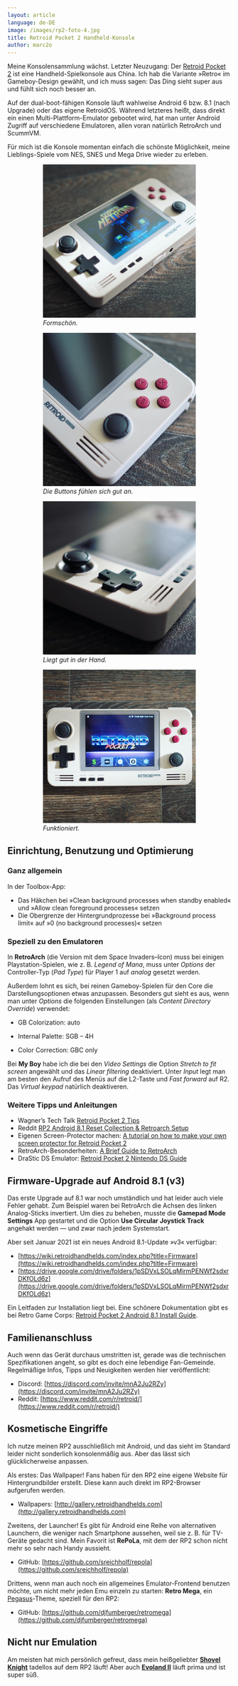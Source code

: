 ```yaml
---
layout: article
language: de-DE
image: /images/rp2-foto-4.jpg
title: Retroid Pocket 2 Handheld-Konsole
author: marc2o
---
```


Meine Konsolensammlung wächst. Letzter Neuzugang: Der [Retroid Pocket 2](https://www.goretroid.com) ist eine Handheld-Spielkonsole aus China. Ich hab die Variante »Retro« im Gameboy-Design gewählt, und ich muss sagen: Das Ding sieht super aus und fühlt sich noch besser an. 

Auf der dual-boot-fähigen Konsole läuft wahlweise Android 6 bzw. 8.1 (nach Upgrade) oder das eigene  RetroidOS. Während letzteres heißt, dass direkt ein einen Multi-Plattform-Emulator gebootet wird, hat man unter Android Zugriff auf verschiedene Emulatoren, allen voran natürlich RetroArch und ScummVM. 

Für mich ist die Konsole momentan einfach die schönste Möglichkeit, meine Lieblings-Spiele vom NES, SNES und Mega Drive wieder zu erleben.

<figure class="gallery">
    <figure><img src="/images/rp2-foto-1.jpg" alt=""><figcaption><em>Formschön.</em></figcaption></figure>
    <figure><img src="/images/rp2-foto-2.jpg" alt=""><figcaption><em>Die Buttons fühlen sich gut an.</em></figcaption></figure>
    <figure><img src="/images/rp2-foto-3.jpg" alt=""><figcaption><em>Liegt gut in der Hand. </em></figcaption></figure>
    <figure><img src="/images/rp2-foto-4.jpg" alt=""><figcaption><em>Funktioniert.</em></figcaption></figure>
</figure>

## Einrichtung, Benutzung und Optimierung

### Ganz allgemein

In der Toolbox-App:

- Das Häkchen bei »Clean background processes when standby enabled« und »Allow clean foreground processes« setzen 
- Die Obergrenze der Hintergrundprozesse bei »Background process limit« auf »0 (no background processes)« setzen

### Speziell zu den Emulatoren

In **RetroArch** (die Version mit dem Space Invaders–Icon) muss bei einigen Playstation-Spielen, wie z. B. *Legend of Mana*, muss unter *Options* der Controller-Typ (*Pad Type*) für Player 1 auf *analog* gesetzt werden.

Außerdem lohnt es sich, bei reinen Gameboy-Spielen für den Core die Darstellungsoptionen etwas anzupassen. Besonders gut sieht es aus, wenn man unter *Options* die folgenden Einstellungen (als *Content Directory Override*) verwendet:

* GB Colorization: auto

* Internal Palette: SGB – 4H

* Color Correction: GBC only

Bei **My Boy** habe ich die bei den *Video Settings* die Option *Stretch to fit screen* angewählt und das *Linear filtering* deaktiviert. Unter *Input* legt man am besten den Aufruf des Menüs auf die L2-Taste und *Fast forward* auf R2. Das *Virtual keypad* natürlich deaktiveren.

### Weitere Tipps und Anleitungen

- Wagner’s Tech Talk [Retroid Pocket 2 Tips](http://wagnerstechtalk.com/retroidp2/)
- Reddit [RP2 Android 8.1 Reset Collection & Retroarch Setup](https://www.reddit.com/r/retroid/comments/jp2s9r/rp2_android_81_reset_collection_retroarch_setup/)
- Eigenen Screen-Protector machen: [A tutorial on how to make your own screen protector for Retroid Pocket 2](https://youtu.be/1f4VvxRQUkA)
- RetroArch-Besonderheiten: [A Brief Guide to RetroArch](https://wiki.retroidhandhelds.com/index.php?title=A_Brief_Guide_to_Retroarch)
- DraStic DS Emulator: [Retroid Pocket 2 Nintendo DS Guide](https://retrogamecorps.com/2020/09/22/guide-nintendo-ds-on-the-retroid-pocket-2/)

## Firmware-Upgrade auf Android 8.1 (v3)

Das erste Upgrade auf 8.1 war noch umständlich und hat leider auch viele Fehler gehabt. Zum Beispiel waren bei RetroArch die Achsen des linken Analog-Sticks invertiert. Um dies zu beheben, musste die **Gamepad Mode Settings** App gestartet und die Option **Use Circular Joystick Track** angehakt werden — und zwar nach jedem Systemstart.

Aber seit Januar 2021 ist ein neues Android 8.1-Update »v3« verfügbar:

- [https://wiki.retroidhandhelds.com/index.php?title=Firmware](https://wiki.retroidhandhelds.com/index.php?title=Firmware)
- [https://drive.google.com/drive/folders/1pSDVxLSOLqMirmPENWf2sdxrDKfOLd6z](https://drive.google.com/drive/folders/1pSDVxLSOLqMirmPENWf2sdxrDKfOLd6z)

Ein Leitfaden zur Installation liegt bei. Eine schönere Dokumentation gibt es bei Retro Game Corps: [Retroid Pocket 2 Android 8.1 Install Guide](https://retrogamecorps.com/2020/12/29/retroid-pocket-2-android-8-1-install-guide/).

## Familienanschluss

Auch wenn das Gerät durchaus umstritten ist, gerade was die technischen Spezifikationen angeht, so gibt es doch eine lebendige Fan-Gemeinde. Regelmäßige Infos, Tipps und Neuigkeiten werden hier veröffentlicht:

- Discord: [https://discord.com/invite/mnA2Ju2RZy](https://discord.com/invite/mnA2Ju2RZy)
- Reddit: [https://www.reddit.com/r/retroid/](https://www.reddit.com/r/retroid/)

## Kosmetische Eingriffe

Ich nutze meinen RP2 ausschließlich mit Android, und das sieht im Standard leider nicht sonderlich konsolenmäßig aus. Aber das lässt sich glücklicherweise anpassen.

Als erstes: Das Wallpaper! Fans haben für den RP2 eine eigene Website für Hintergrundbilder erstellt. Diese kann auch direkt im RP2-Browser aufgerufen werden.

- Wallpapers: [http://gallery.retroidhandhelds.com](http://gallery.retroidhandhelds.com)

Zweitens, der Launcher! Es gibt für Android eine Reihe von alternativen Launchern, die weniger nach Smartphone aussehen, weil sie z. B. für TV-Geräte gedacht sind. Mein Favorit ist **RePoLa**, mit dem der RP2 schon nicht mehr so sehr nach Handy aussieht.

- GitHub: [https://github.com/sreichholf/repola](https://github.com/sreichholf/repola)

Drittens, wenn man auch noch ein allgemeines Emulator-Frontend benutzen möchte, um nicht mehr jeden Emu einzeln zu starten: **Retro Mega**, ein [Pegasus](https://pegasus-frontend.org)-Theme, speziell für den RP2:

- GitHub: [https://github.com/djfumberger/retromega](https://github.com/djfumberger/retromega)

## Nicht nur Emulation

Am meisten hat mich persönlich gefreut, dass mein heißgeliebter [**Shovel Knight**](https://yachtclubgames.com/shovel-knight/) tadellos auf dem RP2 läuft! Aber auch [**Evoland II**](https://evoland.shirogames.com) läuft prima und ist super süß.
